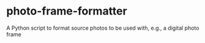 photo-frame-formatter
=====================

A Python script to format source photos to be used with, e.g., a digital photo frame
